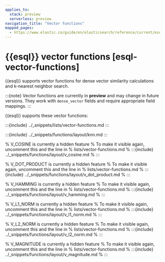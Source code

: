 ```yaml
---
applies_to:
  stack: preview
  serverless: preview
navigation_title: "Vector functions"
mapped_pages:
  - https://www.elastic.co/guide/en/elasticsearch/reference/current/esql-functions-operators.html#esql-vector-functions
---
```


# {{esql}} vector functions [esql-vector-functions]

{{esql}} supports vector functions for dense vector similarity calculations and k-nearest neighbor search.

:::{note}
Vector functions are currently in **preview** and may change in future versions.
They work with `dense_vector` fields and require appropriate field mappings.
:::

{{esql}} supports these vector functions:

:::{include} ../_snippets/lists/vector-functions.md
:::

:::{include} ../_snippets/functions/layout/knn.md
:::

% V_COSINE is currently a hidden feature
% To make it visible again, uncomment this and the line in
% lists/vector-functions.md
% :::{include} ../_snippets/functions/layout/v_cosine.md
% :::

% V_DOT_PRODUCT is currently a hidden feature
% To make it visible again, uncomment this and the line in
% lists/vector-functions.md
% :::{include} ../_snippets/functions/layout/v_dot_product.md
% :::

% V_HAMMING is currently a hidden feature
% To make it visible again, uncomment this and the line in
% lists/vector-functions.md
% :::{include} ../_snippets/functions/layout/v_hamming.md
% :::

% V_L1_NORM is currently a hidden feature
% To make it visible again, uncomment this and the line in
% lists/vector-functions.md
% :::{include} ../_snippets/functions/layout/v_l1_norm.md
% :::

% V_L2_NORM is currently a hidden feature
% To make it visible again, uncomment this and the line in
% lists/vector-functions.md
% :::{include} ../_snippets/functions/layout/v_l2_norm.md
% :::

% V_MAGNITUDE is currently a hidden feature
% To make it visible again, uncomment this and the line in
% lists/vector-functions.md
% :::{include} ../_snippets/functions/layout/v_magnitude.md
% :::
